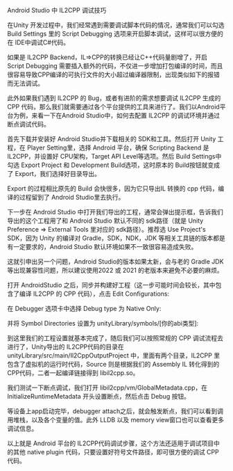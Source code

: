 Android Studio 中 IL2CPP 调试技巧

在Unity 开发过程中，我们经常遇到需要调试脚本代码的情况，通常我们可以勾选 Build Settings 里的 Script Debugging 选项来开启脚本调试，这样可以很方便的在 IDE中调试C#代码。

如果是 IL2CPP Backend，IL=>CPP的转换已经让C++代码量剧增了，开启 Script Debugging 需要插入额外的代码，不仅进一步增加打包编译的时间，而且很容易导致CPP编译的可执行文件的大小超过编译器限制，出现类似如下的报错而无法调试。



此外如果我们遇到 IL2CPP 的 Bug，或者有进阶的需求想要调试 IL2CPP 生成的 CPP 代码，那么我们就需要通过各个平台提供的工具来进行了。我们以Android平台为例，来看一下在Android Studio中，如何去配置 IL2CPP 的调试环境并通过断点调试代码。

首先下载并安装好 Android Studio并下载相关的 SDK和工具。然后打开 Unity 工程，在 Player Setting里，选择 Android 平台，确保 Scripting Backend 是 IL2CPP，并设置好 CPU架构，Target API Level等选项。然后 Build Settings中勾选 Export Project 和 Development Build选项，这时原本的 Build按钮就变成了 Export，我们选择好目录导出。



Export 的过程相比原先的 Build 会快很多，因为它只导出IL 转换的 cpp 代码，编译的过程留到了 Android Studio里去执行。

下一步在 Android Studio 中打开我们导出的工程，通常会弹出提示框，告诉我们导出的这个工程用了和 Android Studio 默认不同的 sdk路径（就是 Unity Preference => External Tools 里对应的 sdk路径）。推荐选 Use Project's SDK，因为 Unity 的编译对 Gradle，SDK，NDK，JDK 等相关工具链的版本都是有一定要求的，Android Studio 默认环境如果不一致很容易造成失败。



这就引申出另一个问题，Android Studio的版本如果太新，会与老的 Gradle JDK等出现兼容性问题，所以建议使用2022 或 2021 的老版本来避免不必要的麻烦。



打开 AndroidStudio 之后，同步并构建好工程（这一步可能时间会较长，其中包含了编译 IL2CPP 的 CPP 代码），点击 Edit Configurations:



在 Debugger 选项卡中选择 Debug type 为 Native Only:



并将 Symbol Directories 设置为 unityLibrary/symbols/[你的abi类型]:



到这里我们的工程设置就基本完成了，随后我们可以按照常规的 CPP 调试流程去进行了，Unity导出的 IL2CPP代码的目录在 unityLibrary/src/main/Il2CppOutputProject 中，里面有两个目录，IL2CPP 里包含了虚拟机的运行时代码，Source 则是根据我们的 Assembly IL 转化得到的 CPP代码，二者一起编译链接得到 libil2cpp.so。



我们测试一下断点调试，我们打开 libil2cpp/vm/GlobalMetadata.cpp，在 InitializeRuntimeMetadata 开头设置断点，然后点击 Debug 按钮。





等设备上app启动完毕，debugger attach之后，就会触发断点，我们可以看到调用堆栈，以及各个变量的值。此外 LLDB 以及 memory view窗口也可以查看更多调试信息。



以上就是 Android 平台的 IL2CPP代码调试步骤，这个方法还适用于调试项目中的其他 native plugin 代码，只要设置好符号文件路径，即可很方便的调试 CPP 代码。
